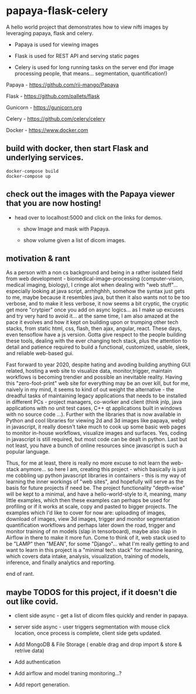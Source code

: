 # papaya-flask-celery

A hello world project that demonstrates how to view nifti images by leveraging papaya, flask and celery.  

+ Papaya is used for viewing images

+ Flask is used for REST API and serving static pages

+ Celery is used for long running tasks on the server end (for image processing people, that means... segmentation, quantification!)

Papaya - https://github.com/rii-mango/Papaya

Flask - https://github.com/pallets/flask

Gunicorn - https://gunicorn.org

Celery - https://github.com/celery/celery

Docker - https://www.docker.com


## build with docker, then start Flask and underlying services.

```
docker-compose build
docker-compose up
```

## check out the images with the Papaya viewer that you are now hosting!

+ head over to localhost:5000 and click on the links for demos.

    + show Image and mask with Papaya.

    + show volume given a list of dicom images.



## motivation & rant

As a person with a non cs background and being in a rather isolated field from web development - biomedical-image-processing (computer-vision, medical imaging, biology), I cringe alot when dealing with "web stuff"... especially looking at java script, arrhhghhh, somehow the syntax just gets to me, maybe because it resembles java, but then it also wants not to be too verbose, and to make it less verbose, it now seems a bit cryptic, the cryptic get more "crytpier" once you add on async logics... as I make up excuses and try very hard to avoid it... at the same time, I am also amazed at the pace it evolves and how it kept on building upon or trumping other tech stacks, from static html, css, flash, then ajax, angular, react.  These days, even tensoflow have a js version. Gotta give respect to the people building these tools, dealing with the ever changing tech stack, plus the attention to detail and patience required to build a functional, customized, usable, sleek, and reliable web-based gui.

Fast forward to year 2020, despite hating and avoding building anything GUI related, hosting a web site to visualize data, monitor,trigger, maintain workflows is becoming trendier and possible an inevitable reality. Having this "zero-foot-print" web site for everything may be an over kill, but for me, naively in my mind, it seems to kind of out weight the alternative - the dreadful tasks of maintaining legacy applications that needs to be installed in different PCs - project managers, co-worker and client (think jnlp, java applications with no unit test cases, C++ qt applications built in windows with no source code ...).  Further with the libraries that is now available in Python and cool libraries for viewing 2d and 3d images like papaya, webgl in javascript, it really doesn't take much to cook up some basic web pages to monitor in-house workflows, visualize images and surfaces.  Yes, coding in javascript is still required, but most code can be dealt in python.  Last but not least, you have a bunch of online resources since javascript is such a popular language.

Thus, for me at least, there is really no more excuse to not learn the web-stack anymore... so here I am, creating this project - which basically is just me cobbling up python javascript libraries in containers - this is my way of learning the inner workings of "web sites", and hopefully will serve as the basis for future projects if need be.  The project functionality "depth-wise" will be kept to a minimal, and have a hello-world-style to it, meaning, many little examples, which then these examples can perhaps be used for profiling or if it works at scale, copy and pasted to bigger projects.  The examples which I'd like to cover for now are: uploading of images, download of images, view 3d images, trigger and monitor segmentation quantification workflows and perhaps later down the road, trigger and monitor training of nn models (slap in tensorboard), maybe also slap in Airflow in there to make it more fun.  Come to think of it, web stack used to be "LAMP" then "MEAN", for some "Django"... what I'm really getting to and want to learn in this project is a "minimal tech stack" for machine leaning, which covers data intake, analysis, visualization, training of models, inference, and finally analytics and reporting.

end of rant.

## maybe TODOS for this project, if it doesn't die out like covid.

+ client side async - get a list of dicom files quickly and render in papaya.
  
+ server side async - user triggers segmentation with mouse click location, once process is complete, client side gets updated.

+ Add MongoDB & File Storage ( enable drag and drop import & store & retrive data)

+ Add authentication

+ Add airflow and model traning monitoring...?

+ Add report generation.